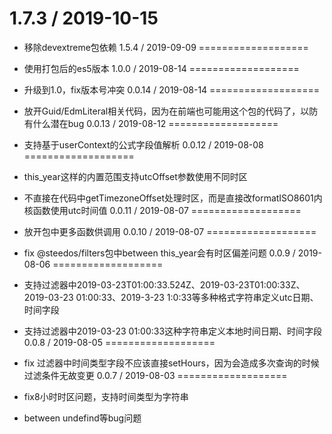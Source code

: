 1.7.3 / 2019-10-15
===================

  * 移除devextreme包依赖
1.5.4 / 2019-09-09
===================

  * 使用打包后的es5版本
1.0.0 / 2019-08-14
===================

  * 升级到1.0，fix版本号冲突
0.0.14 / 2019-08-14
===================

  * 放开Guid/EdmLiteral相关代码，因为在前端也可能用这个包的代码了，以防有什么潜在bug
0.0.13 / 2019-08-12
===================

  * 支持基于userContext的公式字段值解析
0.0.12 / 2019-08-08
===================

  * this_year这样的内置范围支持utcOffset参数使用不同时区
  * 不直接在代码中getTimezoneOffset处理时区，而是直接改formatISO8601内核函数使用utc时间值
0.0.11 / 2019-08-07
===================

  * 放开包中更多函数供调用
0.0.10 / 2019-08-07
===================

  * fix @steedos/filters包中between this_year会有时区偏差问题
0.0.9 / 2019-08-06
===================

  * 支持过滤器中2019-03-23T01:00:33.524Z、2019-03-23T01:00:33Z、2019-03-23 01:00:33、2019-3-23 1:0:33等多种格式字符串定义utc日期、时间字段
  * 支持过滤器中2019-03-23 01:00:33这种字符串定义本地时间日期、时间字段
0.0.8 / 2019-08-05
===================

  * fix 过滤器中时间类型字段不应该直接setHours，因为会造成多次查询的时候过滤条件无故变更
0.0.7 / 2019-08-03
===================

  * fix8小时时区问题，支持时间类型为字符串
  * between undefind等bug问题


